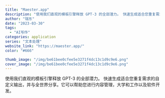 ```yaml
---
title: "Maester.app"
description: "使用我们直观的模板引擎释放 GPT-3 的全部潜力。 快速生成适合您重复需求的自定义输出，并与全世界分享。它可以帮助您进"
author: "瑞东"
date: "2023-03-30"
tags:
  - "AI写作"
categories: application
series: "文本处理"
website_link: "https://maester.app/"
color: "#666"

thumb_image: "/img/be61bee0cfee5e3271f4dc13c1d9c9e6.png"
cover_image: "/img/be61bee0cfee5e3271f4dc13c1d9c9e6.png"
---
```


使用我们直观的模板引擎释放 GPT-3 的全部潜力。 快速生成适合您重复需求的自定义输出，并与全世界分享。它可以帮助您进行内容管理，大学和工作以及软件开发。